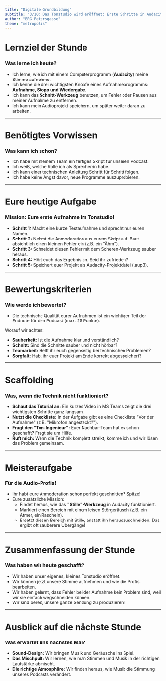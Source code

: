 ```yaml
---
title: "Digitale Grundbildung"
subtitle: "3/10: Das Tonstudio wird eröffnet: Erste Schritte in Audacity"
author: "BRG Petersgasse"
theme: "metropolis"
---
```


# Lernziel der Stunde

### Was lerne ich heute?

*   Ich lerne, wie ich mit einem Computerprogramm (**Audacity**) meine Stimme aufnehme.
*   Ich kenne die drei wichtigsten Knöpfe eines Aufnahmeprogramms: **Aufnahme, Stopp und Wiedergabe**.
*   Ich kann das **Schnitt-Werkzeug** benutzen, um Fehler oder Pausen aus meiner Aufnahme zu entfernen.
*   Ich kann mein Audioprojekt speichern, um später weiter daran zu arbeiten.

---

# Benötigtes Vorwissen

### Was kann ich schon?

*   Ich habe mit meinem Team ein fertiges Skript für unseren Podcast.
*   Ich weiß, welche Rolle ich als Sprecher:in habe.
*   Ich kann einer technischen Anleitung Schritt für Schritt folgen.
*   Ich habe keine Angst davor, neue Programme auszuprobieren.

---

# Eure heutige Aufgabe

### Mission: Eure erste Aufnahme im Tonstudio!

*   **Schritt 1:** Macht eine kurze Testaufnahme und sprecht nur euren Namen.
*   **Schritt 2:** Nehmt die Anmoderation aus eurem Skript auf. Baut absichtlich einen kleinen Fehler ein (z.B. ein "Ähm").
*   **Schritt 3:** Schneidet diesen Fehler mit dem Scheren-Werkzeug sauber heraus.
*   **Schritt 4:** Hört euch das Ergebnis an. Seid ihr zufrieden?
*   **Schritt 5:** Speichert euer Projekt als Audacity-Projektdatei (.aup3).

---

# Bewertungskriterien

### Wie werde ich bewertet?

*   Die technische Qualität eurer Aufnahmen ist ein wichtiger Teil der Endnote für den Podcast (max. 25 Punkte).

Worauf wir achten:
*   **Sauberkeit:** Ist die Aufnahme klar und verständlich?
*   **Schnitt:** Sind die Schnitte sauber und nicht hörbar?
*   **Teamarbeit:** Helft ihr euch gegenseitig bei technischen Problemen?
*   **Sorgfalt:** Habt ihr euer Projekt am Ende korrekt abgespeichert?

---

# Scaffolding

### Was, wenn die Technik nicht funktioniert?

*   **Schaut das Tutorial an:** Ein kurzes Video in MS Teams zeigt die drei wichtigsten Schritte ganz langsam.
*   **Nutzt die Checkliste:** In der Aufgabe gibt es eine Checkliste "Vor der Aufnahme" (z.B. "Mikrofon angesteckt?").
*   **Fragt den "Ton-Ingenieur":** Euer Nachbar-Team hat es schon geschafft? Fragt sie um Hilfe.
*   **Ruft mich:** Wenn die Technik komplett streikt, komme ich und wir lösen das Problem gemeinsam.

---

# Meisteraufgabe

### Für die Audio-Profis!

*   Ihr habt eure Anmoderation schon perfekt geschnitten? Spitze!
*   Eure zusätzliche Mission:
    *   Findet heraus, wie das **"Stille"-Werkzeug** in Audacity funktioniert.
    *   Markiert einen Bereich mit einem leisen Störgeräusch (z.B. ein Atmer, ein Rascheln).
    *   Ersetzt diesen Bereich mit Stille, anstatt ihn herauszuschneiden. Das ergibt oft sauberere Übergänge!

---

# Zusammenfassung der Stunde

### Was haben wir heute geschafft?

*   Wir haben unser eigenes, kleines Tonstudio eröffnet.
*   Wir können jetzt unsere Stimme aufnehmen und wie die Profis bearbeiten.
*   Wir haben gelernt, dass Fehler bei der Aufnahme kein Problem sind, weil wir sie einfach wegschneiden können.
*   Wir sind bereit, unsere ganze Sendung zu produzieren!

---

# Ausblick auf die nächste Stunde

### Was erwartet uns nächstes Mal?

*   **Sound-Design:** Wir bringen Musik und Geräusche ins Spiel.
*   **Das Mischpult:** Wir lernen, wie man Stimmen und Musik in der richtigen Lautstärke abmischt.
*   **Die richtige Atmosphäre:** Wir finden heraus, wie Musik die Stimmung unseres Podcasts verändert.

